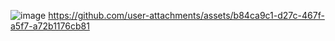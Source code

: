 ![image](https://github.com/user-attachments/assets/99181055-b590-4492-9ccd-553bd03aabb3)
https://github.com/user-attachments/assets/b84ca9c1-d27c-467f-a5f7-a72b1176cb81
